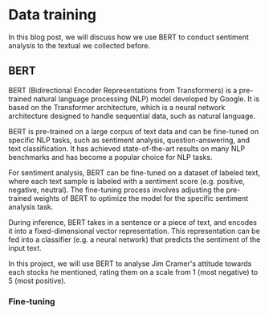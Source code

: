 # Data training

In this blog post, we will discuss how we use BERT to conduct sentiment analysis to the textual we collected before.

## BERT

BERT (Bidirectional Encoder Representations from Transformers) is a pre-trained natural language processing (NLP) model developed by Google. It is based on the Transformer architecture, which is a neural network architecture designed to handle sequential data, such as natural language.

BERT is pre-trained on a large corpus of text data and can be fine-tuned on specific NLP tasks, such as sentiment analysis, question-answering, and text classification. It has achieved state-of-the-art results on many NLP benchmarks and has become a popular choice for NLP tasks.

For sentiment analysis, BERT can be fine-tuned on a dataset of labeled text, where each text sample is labeled with a sentiment score (e.g. positive, negative, neutral). The fine-tuning process involves adjusting the pre-trained weights of BERT to optimize the model for the specific sentiment analysis task.

During inference, BERT takes in a sentence or a piece of text, and encodes it into a fixed-dimensional vector representation. This representation can be fed into a classifier (e.g. a neural network) that predicts the sentiment of the input text.

In this project, we will use BERT to analyse Jim Cramer's attitude towards each stocks he mentioned, rating them on a scale from 1 (most negative) to 5 (most positive).

### Fine-tuning
